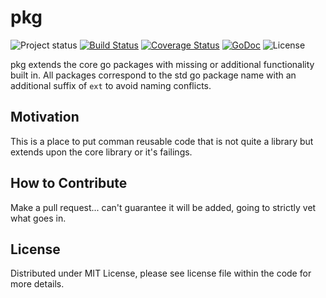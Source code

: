 # pkg
![Project status](https://img.shields.io/badge/version-3.0.1-green.svg)
[![Build Status](https://travis-ci.org/go-playground/pkg.svg?branch=master)](https://travis-ci.org/go-playground/pkg)
[![Coverage Status](https://coveralls.io/repos/github/go-playground/pkg/badge.svg?branch=master)](https://coveralls.io/github/go-playground/pkg?branch=master)
[![GoDoc](https://godoc.org/github.com/go-playground/pkg?status.svg)](https://godoc.org/github.com/go-playground/pkg)
![License](https://img.shields.io/dub/l/vibe-d.svg)

pkg extends the core go packages with missing or additional functionality built in. All packages correspond to the std go package name with an additional suffix of `ext` to avoid naming conflicts.

Motivation
----------
This is a place to put comman reusable code that is not quite a library but extends upon the core library or it's failings.

How to Contribute
------

Make a pull request... can't guarantee it will be added, going to strictly vet what goes in.

License
------
Distributed under MIT License, please see license file within the code for more details.